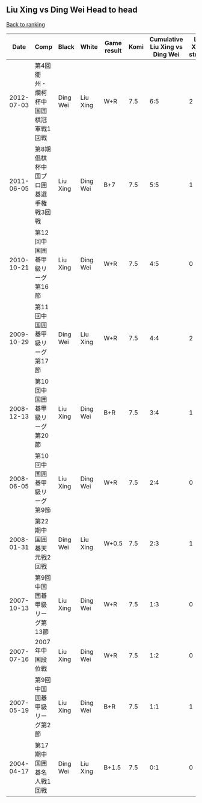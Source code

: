 ## Liu Xing vs Ding Wei Head to head

[Back to ranking](../../index.md)




| **Date** | **Comp** | **Black** | **White** | **Game result** | **Komi** | **Cumulative Liu Xing vs Ding Wei** | **Liu Xing streak** | **Ding Wei streak** | 
| --- | --- | --- | --- | --- | --- | --- | --- | --- |
| 2012-07-03 | 第4回衢州・爛柯杯中国囲棋冠軍戦1回戦 | Ding Wei | Liu Xing | W+R | 7.5 | 6:5 | 2 | 0 | 
| 2011-06-05 | 第8期倡棋杯中国プロ囲碁選手権戦3回戦 | Liu Xing | Ding Wei | B+7 | 7.5 | 5:5 | 1 | 0 | 
| 2010-10-21 | 第12回中国囲碁甲級リーグ第16節 | Liu Xing | Ding Wei | W+R | 7.5 | 4:5 | 0 | 1 | 
| 2009-10-29 | 第11回中国囲碁甲級リーグ第17節 | Ding Wei | Liu Xing | W+R | 7.5 | 4:4 | 2 | 0 | 
| 2008-12-13 | 第10回中国囲碁甲級リーグ第20節 | Liu Xing | Ding Wei | B+R | 7.5 | 3:4 | 1 | 0 | 
| 2008-06-05 | 第10回中国囲碁甲級リーグ第9節 | Liu Xing | Ding Wei | W+R | 7.5 | 2:4 | 0 | 1 | 
| 2008-01-31 | 第22期中国囲碁天元戦2回戦 | Ding Wei | Liu Xing | W+0.5 | 7.5 | 2:3 | 1 | 0 | 
| 2007-10-13 | 第9回中国囲碁甲級リーグ第13節 | Liu Xing | Ding Wei | W+R | 7.5 | 1:3 | 0 | 2 | 
| 2007-07-16 | 2007年中国段位戦 | Liu Xing | Ding Wei | W+R | 7.5 | 1:2 | 0 | 1 | 
| 2007-05-19 | 第9回中国囲碁甲級リーグ第2節 | Liu Xing | Ding Wei | B+R | 7.5 | 1:1 | 1 | 0 | 
| 2004-04-17 | 第17期中国囲碁名人戦1回戦 | Ding Wei | Liu Xing | B+1.5 | 7.5 | 0:1 | 0 | 1 |




